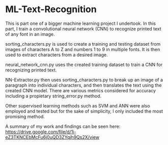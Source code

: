 # ML-Text-Recognition

This is part one of a bigger machine learning project I undertook. In this part, I train a convolutional neural network (CNN) to recognize printed text of any font in an image. 

sorting_characters.py is used to create a training and testing dataset from images of characters A to Z and numbers 1 to 9 in multiple fonts. It is then used to extract characters from a desired image.

neural_network_cnn.py uses the created training dataset to train a CNN for recognizing printed text.

NN-Extractor.py then uses sorting_characters.py to break up an image of a paragraph into individual characters, and then translates the text using the created CNN model. There are various metrics considered for accuracy including a propietary string_error.py method.

Other supervised learning methods such as SVM and ANN were also employed and tested but for the sake of simplicity, I only included the most promising method.

A summary of my work and findings can be seen here: https://drive.google.com/file/d/1i-eZ3TKNCEbMcFu6j0uQD3ZYqjh9Qs2X/view
